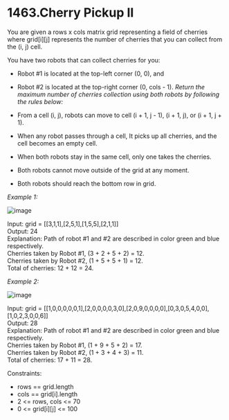 #  1463.Cherry Pickup II

You are given a rows x cols matrix grid representing a field of cherries where grid[i][j] represents the number of cherries that you can collect from the (i, j) cell.

You have two robots that can collect cherries for you:

- Robot #1 is located at the top-left corner (0, 0), and
- Robot #2 is located at the top-right corner (0, cols - 1).
*Return the maximum number of cherries collection using both robots by following the rules below:*

- From a cell (i, j), robots can move to cell (i + 1, j - 1), (i + 1, j), or (i + 1, j + 1).
- When any robot passes through a cell, It picks up all cherries, and the cell becomes an empty cell.
- When both robots stay in the same cell, only one takes the cherries.
- Both robots cannot move outside of the grid at any moment.
- Both robots should reach the bottom row in grid.
 

*Example 1:*

![image](https://github.com/SarthakChaudhary46/100-Days-Of-CODE/assets/86872379/4042ddcf-5ddc-415d-ad48-28ecd9256b72)

Input: grid = [[3,1,1],[2,5,1],[1,5,5],[2,1,1]]\
Output: 24\
Explanation: Path of robot #1 and #2 are described in color green and blue respectively.\
Cherries taken by Robot #1, (3 + 2 + 5 + 2) = 12.\
Cherries taken by Robot #2, (1 + 5 + 5 + 1) = 12.\
Total of cherries: 12 + 12 = 24.


*Example 2:*

![image](https://github.com/SarthakChaudhary46/100-Days-Of-CODE/assets/86872379/6591fc7b-4eac-4b7b-97a8-26cd300a00f0)

Input: grid = [[1,0,0,0,0,0,1],[2,0,0,0,0,3,0],[2,0,9,0,0,0,0],[0,3,0,5,4,0,0],[1,0,2,3,0,0,6]]\
Output: 28\
Explanation: Path of robot #1 and #2 are described in color green and blue respectively.\
Cherries taken by Robot #1, (1 + 9 + 5 + 2) = 17.\
Cherries taken by Robot #2, (1 + 3 + 4 + 3) = 11.\
Total of cherries: 17 + 11 = 28.
 

Constraints:

- rows == grid.length
- cols == grid[i].length
- 2 <= rows, cols <= 70
- 0 <= grid[i][j] <= 100
